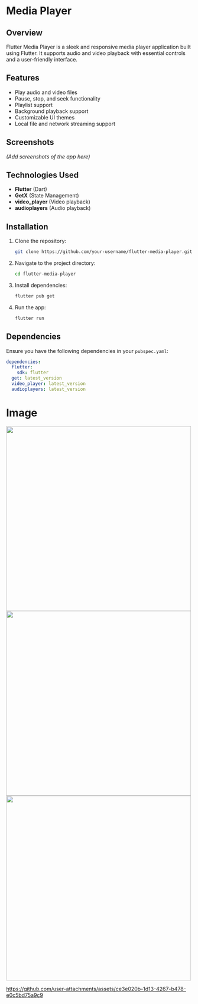 #  Media Player

## Overview
Flutter Media Player is a sleek and responsive media player application built using Flutter. It supports audio and video playback with essential controls and a user-friendly interface.

## Features
- Play audio and video files
- Pause, stop, and seek functionality
- Playlist support
- Background playback support
- Customizable UI themes
- Local file and network streaming support

## Screenshots
*(Add screenshots of the app here)*

## Technologies Used
- **Flutter** (Dart)
- **GetX** (State Management)
- **video_player** (Video playback)
- **audioplayers** (Audio playback)

## Installation
1. Clone the repository:
   ```sh
   git clone https://github.com/your-username/flutter-media-player.git
   ```
2. Navigate to the project directory:
   ```sh
   cd flutter-media-player
   ```
3. Install dependencies:
   ```sh
   flutter pub get
   ```
4. Run the app:
   ```sh
   flutter run
   ```

## Dependencies
Ensure you have the following dependencies in your `pubspec.yaml`:
```yaml
dependencies:
  flutter:
    sdk: flutter
  get: latest_version
  video_player: latest_version
  audioplayers: latest_version
```
# Image

<div>
    <img src= "https://github.com/user-attachments/assets/ee02930a-6f0e-4dc9-b531-cda3d1eca5a4"height =500px>
    <img src= "https://github.com/user-attachments/assets/31e32959-a77b-47bf-979b-f8ac21567e89"height =500px> 
    <img src= "https://github.com/user-attachments/assets/ca27ecb8-f76d-4aab-8e7b-35449151d428"height =500px> 
</div>


https://github.com/user-attachments/assets/ce3e020b-1d13-4267-b478-e0c5bd75a9c9
